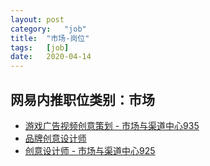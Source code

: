 ```yaml
---
layout:	post
category:	"job"
title:	"市场-岗位"
tags:	[job]
date:	2020-04-14
---
```

## 网易内推职位类别：市场
- [游戏广告视频创意策划 - 市场与渠道中心935](http://mobile.bole.netease.com/bole/boleDetail?id=20294&employeeId=346f03c3cda5f04c&key=all)
- [品牌创意设计师](http://mobile.bole.netease.com/bole/boleDetail?id=17198&employeeId=346f03c3cda5f04c&key=all)
- [创意设计师 - 市场与渠道中心925](http://mobile.bole.netease.com/bole/boleDetail?id=20646&employeeId=346f03c3cda5f04c&key=all)
